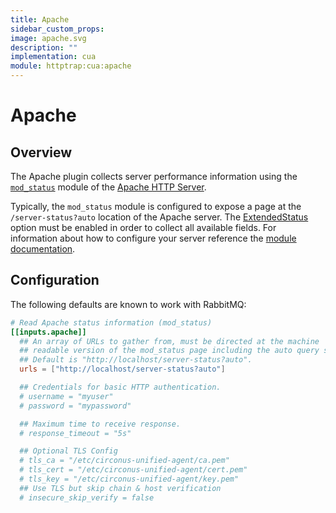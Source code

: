 ```yaml
---
title: Apache
sidebar_custom_props:
image: apache.svg
description: ""
implementation: cua
module: httptrap:cua:apache
---
```


# Apache

## Overview

The Apache plugin collects server performance information using the [`mod_status`](https://httpd.apache.org/docs/2.4/mod/mod_status.html) module of the [Apache HTTP Server](https://httpd.apache.org/).

Typically, the `mod_status` module is configured to expose a page at the `/server-status?auto` location of the Apache server. The [ExtendedStatus](https://httpd.apache.org/docs/2.4/mod/core.html#extendedstatus) option must be enabled in order to collect all available fields. For information about how to configure your server reference the [module documentation](https://httpd.apache.org/docs/2.4/mod/mod_status.html#enable).

## Configuration

The following defaults are known to work with RabbitMQ:

```toml
# Read Apache status information (mod_status)
[[inputs.apache]]
  ## An array of URLs to gather from, must be directed at the machine
  ## readable version of the mod_status page including the auto query string.
  ## Default is "http://localhost/server-status?auto".
  urls = ["http://localhost/server-status?auto"]

  ## Credentials for basic HTTP authentication.
  # username = "myuser"
  # password = "mypassword"

  ## Maximum time to receive response.
  # response_timeout = "5s"

  ## Optional TLS Config
  # tls_ca = "/etc/circonus-unified-agent/ca.pem"
  # tls_cert = "/etc/circonus-unified-agent/cert.pem"
  # tls_key = "/etc/circonus-unified-agent/key.pem"
  ## Use TLS but skip chain & host verification
  # insecure_skip_verify = false
```
